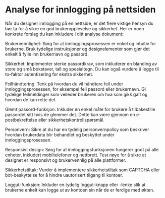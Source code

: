 # Analyse for innlogging på nettsiden

Når du designer innlogging på en nettside, er det flere viktige hensyn du bør ta for å sikre en god brukeropplevelse og sikkerhet. Her er noen konkrete forslag du kan inkludere i ditt analyse dokument:

Brukervennlighet: Sørg for at innloggingsprosessen er enkel og intuitiv for brukerne. Bruk tydelige instruksjoner og designelementer som gjør det enkelt å fylle inn brukernavn og passord.

Sikkerhet: Implementer sterke passordkrav, som inkluderer en blanding av store og små bokstaver, tall og spesialtegn. Du kan også vurdere å legge til to-faktor autentisering for ekstra sikkerhet.

Feilhåndtering: Tenk på hvordan du vil håndtere feil under innloggingsprosessen, for eksempel feil passord eller brukernavn. Gi tydelige feilmeldinger som veileder brukeren om hva som gikk galt og hvordan de kan rette det.

Glemt passord-funksjon: Inkluder en enkel måte for brukere å tilbakestille passordet sitt hvis de glemmer det. Dette kan være gjennom en e-postbekreftelse eller sikkerhetskontrollspørsmål.

Personvern: Sikre at du har en tydelig personvernpolicy som beskriver hvordan brukerdata blir behandlet og beskyttet under innloggingsprosessen.

Responsivt design: Sørg for at innloggingsfunksjonen fungerer godt på alle enheter, inkludert mobiltelefoner og nettbrett. Test nøye for å sikre at designet er responsivt og brukervennlig på alle plattformer.

Sikkerhetstiltak: Vurder å implementere sikkerhetstiltak som CAPTCHA eller bot-beskyttelse for å hindre uautorisert tilgang til kontoer.

Loggut-funksjon: Inkluder en tydelig loggut-knapp eller -lenke slik at brukerne enkelt kan logge ut av kontoen sin når de er ferdige med økten.